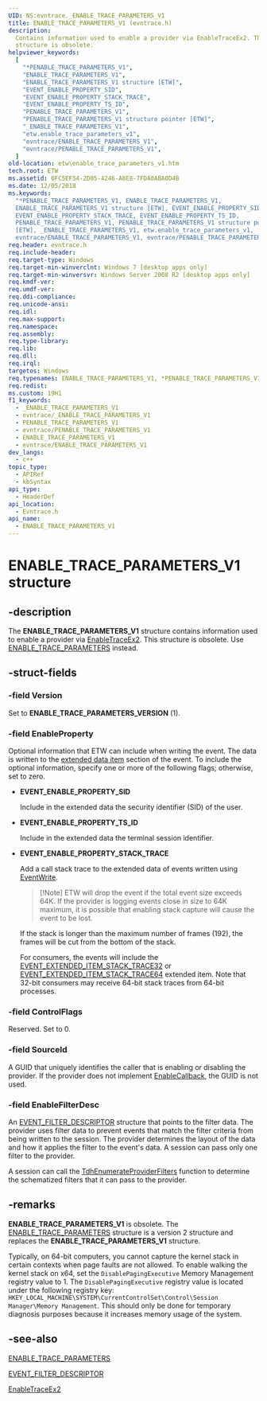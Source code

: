 ```yaml
---
UID: NS:evntrace._ENABLE_TRACE_PARAMETERS_V1
title: ENABLE_TRACE_PARAMETERS_V1 (evntrace.h)
description:
  Contains information used to enable a provider via EnableTraceEx2. This
  structure is obsolete.
helpviewer_keywords:
  [
    "*PENABLE_TRACE_PARAMETERS_V1",
    "ENABLE_TRACE_PARAMETERS_V1",
    "ENABLE_TRACE_PARAMETERS_V1 structure [ETW]",
    "EVENT_ENABLE_PROPERTY_SID",
    "EVENT_ENABLE_PROPERTY_STACK_TRACE",
    "EVENT_ENABLE_PROPERTY_TS_ID",
    "PENABLE_TRACE_PARAMETERS_V1",
    "PENABLE_TRACE_PARAMETERS_V1 structure pointer [ETW]",
    "_ENABLE_TRACE_PARAMETERS_V1",
    "etw.enable_trace_parameters_v1",
    "evntrace/ENABLE_TRACE_PARAMETERS_V1",
    "evntrace/PENABLE_TRACE_PARAMETERS_V1",
  ]
old-location: etw\enable_trace_parameters_v1.htm
tech.root: ETW
ms.assetid: 6FC5EF54-2D05-4246-A8E8-7FDA0ABA0D4B
ms.date: 12/05/2018
ms.keywords:
  "*PENABLE_TRACE_PARAMETERS_V1, ENABLE_TRACE_PARAMETERS_V1,
  ENABLE_TRACE_PARAMETERS_V1 structure [ETW], EVENT_ENABLE_PROPERTY_SID,
  EVENT_ENABLE_PROPERTY_STACK_TRACE, EVENT_ENABLE_PROPERTY_TS_ID,
  PENABLE_TRACE_PARAMETERS_V1, PENABLE_TRACE_PARAMETERS_V1 structure pointer
  [ETW], _ENABLE_TRACE_PARAMETERS_V1, etw.enable_trace_parameters_v1,
  evntrace/ENABLE_TRACE_PARAMETERS_V1, evntrace/PENABLE_TRACE_PARAMETERS_V1"
req.header: evntrace.h
req.include-header:
req.target-type: Windows
req.target-min-winverclnt: Windows 7 [desktop apps only]
req.target-min-winversvr: Windows Server 2008 R2 [desktop apps only]
req.kmdf-ver:
req.umdf-ver:
req.ddi-compliance:
req.unicode-ansi:
req.idl:
req.max-support:
req.namespace:
req.assembly:
req.type-library:
req.lib:
req.dll:
req.irql:
targetos: Windows
req.typenames: ENABLE_TRACE_PARAMETERS_V1, *PENABLE_TRACE_PARAMETERS_V1
req.redist:
ms.custom: 19H1
f1_keywords:
  - _ENABLE_TRACE_PARAMETERS_V1
  - evntrace/_ENABLE_TRACE_PARAMETERS_V1
  - PENABLE_TRACE_PARAMETERS_V1
  - evntrace/PENABLE_TRACE_PARAMETERS_V1
  - ENABLE_TRACE_PARAMETERS_V1
  - evntrace/ENABLE_TRACE_PARAMETERS_V1
dev_langs:
  - c++
topic_type:
  - APIRef
  - kbSyntax
api_type:
  - HeaderDef
api_location:
  - Evntrace.h
api_name:
  - ENABLE_TRACE_PARAMETERS_V1
---
```


# ENABLE_TRACE_PARAMETERS_V1 structure

## -description

The **ENABLE_TRACE_PARAMETERS_V1** structure contains information used to enable
a provider via
[EnableTraceEx2](/windows/win32/api/evntrace/nf-evntrace-enabletraceex2). This
structure is obsolete. Use
[ENABLE_TRACE_PARAMETERS](/windows/desktop/ETW/enable-trace-parameters) instead.

## -struct-fields

### -field Version

Set to **ENABLE_TRACE_PARAMETERS_VERSION** (1).

### -field EnableProperty

Optional information that ETW can include when writing the event. The data is
written to the
[extended data item](/windows/desktop/api/evntcons/ns-evntcons-event_header_extended_data_item)
section of the event. To include the optional information, specify one or more
of the following flags; otherwise, set to zero.

- **EVENT_ENABLE_PROPERTY_SID**

  Include in the extended data the security identifier (SID) of the user.

- **EVENT_ENABLE_PROPERTY_TS_ID**

  Include in the extended data the terminal session identifier.

- **EVENT_ENABLE_PROPERTY_STACK_TRACE**

  Add a call stack trace to the extended data of events written using
  [EventWrite](/windows/desktop/api/evntprov/nf-evntprov-eventwrite).

  > [!Note] ETW will drop the event if the total event size exceeds 64K. If the
  > provider is logging events close in size to 64K maximum, it is possible that
  > enabling stack capture will cause the event to be lost.

  If the stack is longer than the maximum number of frames (192), the frames
  will be cut from the bottom of the stack.

  For consumers, the events will include the
  [EVENT_EXTENDED_ITEM_STACK_TRACE32](/windows/win32/api/evntcons/ns-evntcons-event_extended_item_stack_trace64)
  or
  [EVENT_EXTENDED_ITEM_STACK_TRACE64](/windows/desktop/api/evntcons/ns-evntcons-event_extended_item_stack_trace64)
  extended item. Note that 32-bit consumers may receive 64-bit stack traces from
  64-bit processes.

### -field ControlFlags

Reserved. Set to 0.

### -field SourceId

A GUID that uniquely identifies the caller that is enabling or disabling the
provider. If the provider does not implement
[EnableCallback](/windows/desktop/api/evntprov/nc-evntprov-penablecallback), the
GUID is not used.

### -field EnableFilterDesc

An
[EVENT_FILTER_DESCRIPTOR](/windows/desktop/api/evntprov/ns-evntprov-event_filter_descriptor)
structure that points to the filter data. The provider uses filter data to
prevent events that match the filter criteria from being written to the session.
The provider determines the layout of the data and how it applies the filter to
the event's data. A session can pass only one filter to the provider.

A session can call the
[TdhEnumerateProviderFilters](/windows/desktop/api/tdh/nf-tdh-tdhenumerateproviderfilters)
function to determine the schematized filters that it can pass to the provider.

## -remarks

**ENABLE_TRACE_PARAMETERS_V1** is obsolete. The
[ENABLE_TRACE_PARAMETERS](/windows/win32/api/evntrace/ns-evntrace-enable_trace_parameters)
structure is a version 2 structure and replaces the
**ENABLE_TRACE_PARAMETERS_V1** structure.

Typically, on 64-bit computers, you cannot capture the kernel stack in certain
contexts when page faults are not allowed. To enable walking the kernel stack on
x64, set the `DisablePagingExecutive` Memory Management registry value to 1. The
`DisablePagingExecutive` registry value is located under the following registry
key:
`HKEY_LOCAL_MACHINE\SYSTEM\CurrentControlSet\Control\Session Manager\Memory Management`.
This should only be done for temporary diagnosis purposes because it increases
memory usage of the system.

## -see-also

[ENABLE_TRACE_PARAMETERS](/windows/win32/api/evntrace/ns-evntrace-enable_trace_parameters)

[EVENT_FILTER_DESCRIPTOR](/windows/desktop/api/evntprov/ns-evntprov-event_filter_descriptor)

[EnableTraceEx2](/windows/win32/api/evntrace/nf-evntrace-enabletraceex2)
